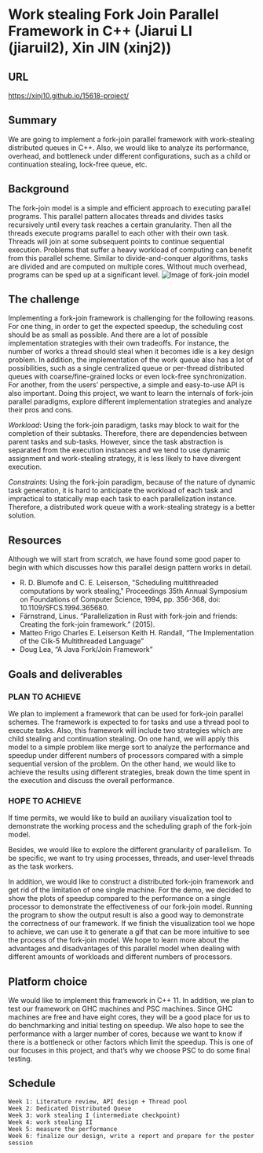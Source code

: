 # Work stealing Fork Join Parallel Framework in C++ (Jiarui LI (jiaruil2), Xin JIN (xinj2))

## URL
https://xinj10.github.io/15618-project/

## Summary
We are going to implement a fork-join parallel framework with work-stealing distributed queues in C++. Also, we would like to analyze its performance, overhead, and bottleneck under different configurations, such as a child or continuation stealing, lock-free queue, etc.

## Background 
The fork-join model is a simple and efficient approach to executing parallel programs. This parallel pattern allocates threads and divides tasks recursively until every task reaches a certain granularity. Then all the threads execute programs parallel to each other with their own task. Threads will join at some subsequent points to continue sequential execution. 
Problems that suffer a heavy workload of computing can benefit from this parallel scheme. Similar to divide-and-conquer algorithms, tasks are divided and are computed on multiple cores. Without much overhead, programs can be sped up at a significant level.
![Image of fork-join model](https://github.com/xinj10/15618-project/blob/gh-pages/iu.png)

## The challenge
Implementing a fork-join framework is challenging for the following reasons. For one thing, in order to get the expected speedup, the scheduling cost should be as small as possible. And there are a lot of possible implementation strategies with their own tradeoffs. For instance, the number of works a thread should steal when it becomes idle is a key design problem. In addition, the implementation of the work queue also has a lot of possibilities, such as a single centralized queue or per-thread distributed queues with coarse/fine-grained locks or even lock-free synchronization. For another, from the users’ perspective, a simple and easy-to-use API is also important. Doing this project, we want to learn the internals of fork-join parallel paradigms, explore different implementation strategies and analyze their pros and cons.

*Workload*:
Using the fork-join paradigm, tasks may block to wait for the completion of their subtasks. Therefore, there are dependencies between parent tasks and sub-tasks. However, since the task abstraction is separated from the execution instances and we tend to use dynamic assignment and work-stealing strategy, it is less likely to have divergent execution.

*Constraints*: 
Using the fork-join paradigm, because of the nature of dynamic task generation, it is hard to anticipate the workload of each task and impractical to statically map each task to each parallelization instance. Therefore, a distributed work queue with a work-stealing strategy is a better solution.

## Resources
Although we will start from scratch, we have found some good paper to begin with which discusses how this parallel design pattern works in detail. 
* R. D. Blumofe and C. E. Leiserson, "Scheduling multithreaded computations by work stealing," Proceedings 35th Annual Symposium on Foundations of Computer Science, 1994, pp. 356-368, doi: 10.1109/SFCS.1994.365680.
* Färnstrand, Linus. “Parallelization in Rust with fork-join and friends: Creating the fork-join framework.” (2015).
* Matteo Frigo Charles E. Leiserson Keith H. Randall, “The Implementation of the Cilk-5 Multithreaded Language”
* Doug Lea, “A Java Fork/Join Framework”

## Goals and deliverables
### PLAN TO ACHIEVE
We plan to implement a framework that can be used for fork-join parallel schemes. The framework is expected to for tasks and use a thread pool to execute tasks. Also, this framework will include two strategies which are child stealing and continuation stealing. On one hand, we will apply this model to a simple problem like merge sort to analyze the performance and speedup under different numbers of processors compared with a simple sequential version of the problem. On the other hand, we would like to achieve the results using different strategies,  break down the time spent in the execution and discuss the overall performance.

### HOPE TO ACHIEVE
If time permits, we would like to build an auxiliary visualization tool to demonstrate the working process and the scheduling graph of the fork-join model.

Besides, we would like to explore the different granularity of parallelism. To be specific, we want to try using processes, threads, and user-level threads as the task workers.

In addition, we would like to construct a distributed fork-join framework and get rid of the limitation of one single machine.
For the demo, we decided to show the plots of speedup compared to the performance on a single processor to demonstrate the effectiveness of our fork-join model. Running the program to show the output result is also a good way to demonstrate the correctness of our framework. If we finish the visualization tool we hope to achieve, we can use it to generate a gif that can be more intuitive to see the process of the fork-join model.
We hope to learn more about the advantages and disadvantages of this parallel model when dealing with different amounts of workloads and different numbers of processors.

## Platform choice
We would like to implement this framework in C++ 11. In addition, we plan to test our framework on GHC machines and PSC machines. Since GHC machines are free and have eight cores, they will be a good place for us to do benchmarking and initial testing on speedup. We also hope to see the performance with a larger number of cores, because we want to know if there is a bottleneck or other factors which limit the speedup. This is one of our focuses in this project, and that’s why we choose PSC to do some final testing. 

## Schedule
```
Week 1: Literature review, API design + Thread pool
Week 2: Dedicated Distributed Queue
Week 3: work stealing I (intermediate checkpoint)
Week 4: work stealing II
Week 5: measure the performance
Week 6: finalize our design, write a report and prepare for the poster session
```
